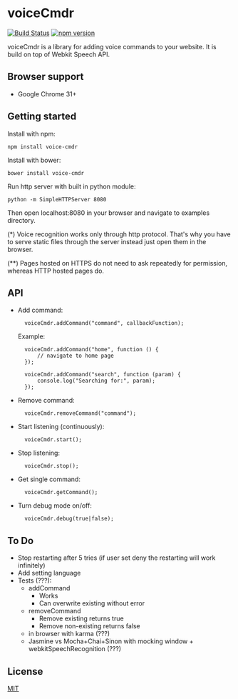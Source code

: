 # voiceCmdr

[![Build Status](https://travis-ci.org/jj09/voiceCmdr.svg?branch=master)](https://travis-ci.org/jj09/voiceCmdr)
[![npm version](https://badge.fury.io/js/voice-cmdr.svg)](http://badge.fury.io/js/voice-cmdr)

voiceCmdr is a library for adding voice commands to your website. It is build on top of Webkit Speech API.

## Browser support

* Google Chrome 31+

## Getting started

Install with npm:

	npm install voice-cmdr

Install with bower:

	bower install voice-cmdr

Run http server with built in python module:

	python -m SimpleHTTPServer 8080

Then open localhost:8080 in your browser and navigate to examples directory.

(*) Voice recognition works only through http protocol. That's why you have to serve static files through the server instead just open them in the browser.

(**) Pages hosted on HTTPS do not need to ask repeatedly for permission, whereas HTTP hosted pages do.

## API

* Add command:

		voiceCmdr.addCommand("command", callbackFunction);

	Example:

		voiceCmdr.addCommand("home", function () {
			// navigate to home page
		});
		
		voiceCmdr.addCommand("search", function (param) {
			console.log("Searching for:", param);
		});	

* Remove command:

		voiceCmdr.removeCommand("command");

* Start listening (continuously):

		voiceCmdr.start();

* Stop listening:

		voiceCmdr.stop();

* Get single command:

		voiceCmdr.getCommand();

* Turn debug mode on/off:

		voiceCmdr.debug(true|false);

## To Do

* Stop restarting after 5 tries (if user set deny the restarting will work infinitely)
* Add setting language
* Tests (???):
	* addCommand
		* Works
		* Can overwrite existing without error
	* removeCommand
		* Remove existing returns true
		* Remove non-existing returns false
	* in browser with karma (???)
	* Jasmine vs Mocha+Chai+Sinon with mocking window + webkitSpeechRecognition (???)
	
## License
[MIT](http://www.opensource.org/licenses/mit-license.php)
